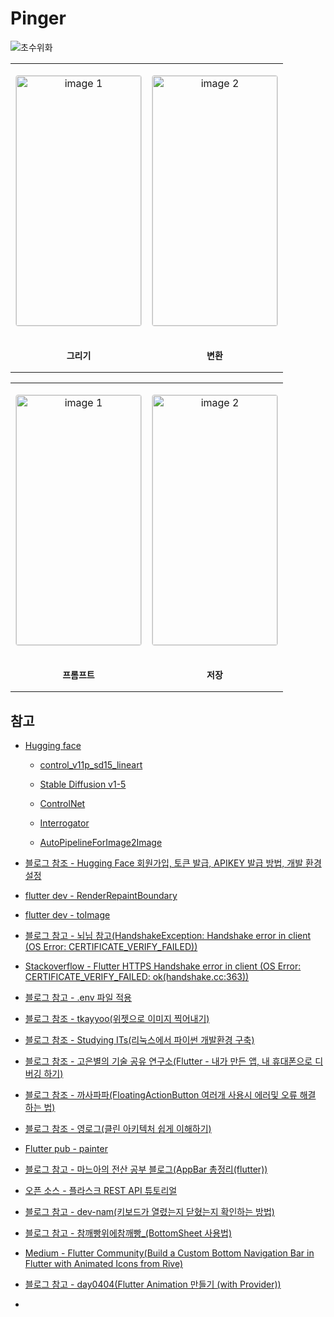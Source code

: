 # Pinger

![초수위화](https://3.gall-gif.com/tdgall/files/attach/images/82/310/776/057/a1fdf49a195cd1851c2472dedf2f0a6c.gif)

<p align="center">
  <table style="width:100%; text-align:center; border-spacing:20px;">
    <tr>
      <td style="text-align:center; vertical-align:middle;">
        <p align="center">
        <img src="https://github.com/BOLTB0X/Pinger/blob/main/Img/%EC%8A%A4%EC%BC%80%EC%B9%98%20-%20%ED%85%8C%EC%8A%A4%ED%8A%B8.gif?raw=true" 
             alt="image 1" 
             style="width:200px; height:400px; object-fit:contain; border:1px solid #ddd; border-radius:4px;"/>
        </p>
      </td>
      <td style="text-align:center; vertical-align:middle;">
        <p align="center">
        <img src="https://github.com/BOLTB0X/Pinger/blob/main/Img/%EC%8A%A4%EC%BC%80%EC%B9%98%20-%20%ED%85%8C%EC%8A%A4%ED%8A%B82.gif?raw=true" 
             alt="image 2" 
             style="width:200px; height:400px; object-fit:contain; border:1px solid #ddd; border-radius:4px;"/>
        </p>
      </td>
    </tr>
    <tr>
      <td style="text-align:center; font-size:14px; font-weight:bold;">
      <p align="center">
        그리기
      </p>
      </td>
      <td style="text-align:center; font-size:14px; font-weight:bold;">
      <p align="center">
        변환
      </p>
      </td>
    </tr>
  </table>
</p>

<p align="center">
  <table style="width:100%; text-align:center; border-spacing:20px;">
    <tr>
      <td style="text-align:center; vertical-align:middle;">
        <p align="center">
        <img src="https://github.com/BOLTB0X/Pinger/blob/main/Img/%ED%8E%AD%EA%B7%84%20-%201.gif?raw=true" 
             alt="image 1" 
             style="width:200px; height:400px; object-fit:contain; border:1px solid #ddd; border-radius:4px;"/>
        </p>
      </td>
      <td style="text-align:center; vertical-align:middle;">
        <p align="center">
        <img src="https://github.com/BOLTB0X/Pinger/blob/main/Img/%ED%8E%AD%EA%B7%84%20-%202.gif?raw=true" 
             alt="image 2" 
             style="width:200px; height:400px; object-fit:contain; border:1px solid #ddd; border-radius:4px;"/>
        </p>
      </td>
    </tr>
    <tr>
      <td style="text-align:center; font-size:14px; font-weight:bold;">
      <p align="center">
        프롬프트
      </p>
      </td>
      <td style="text-align:center; font-size:14px; font-weight:bold;">
      <p align="center">
        저장
      </p>
      </td>
    </tr>
  </table>
</p>

## 참고

- [Hugging face](https://huggingface.co/)

    - [control_v11p_sd15_lineart](https://huggingface.co/lllyasviel/control_v11p_sd15_lineart)

    - [Stable Diffusion v1-5 ](https://huggingface.co/lllyasviel/sd-controlnet-scribble)

    - [ControlNet](https://huggingface.co/lllyasviel/ControlNet?source=post_page-----5f67979ea9a---------------------------------------)

    - [Interrogator](https://huggingface.co/spaces/pharmapsychotic/CLIP-Interrogator)

    - [AutoPipelineForImage2Image](https://huggingface.co/docs/diffusers/main/using-diffusers/img2img)

- [블로그 참조 - Hugging Face 회원가입, 토큰 발급, APIKEY 발급 방법, 개발 환경 설정](https://hunseop2772.tistory.com/372)

- [flutter dev - RenderRepaintBoundary](https://api.flutter.dev/flutter/rendering/RenderRepaintBoundary-class.html)

- [flutter dev - toImage](https://api.flutter.dev/flutter/rendering/RenderRepaintBoundary/toImage.html)

- [블로그 참고 - 뇌님 참고(HandshakeException: Handshake error in client (OS Error: CERTIFICATE_VERIFY_FAILED))](https://brain-nim.tistory.com/138)

- [Stackoverflow - Flutter HTTPS Handshake error in client (OS Error: CERTIFICATE_VERIFY_FAILED: ok(handshake.cc:363))](https://stackoverflow.com/questions/54928080/flutter-https-handshake-error-in-client-os-error-certificate-verify-failed-ok)

- [블로그 참고 - .env 파일 적용](https://velog.io/@marksen/Flutter-.env-%ED%8C%8C%EC%9D%BC-%EC%A0%81%EC%9A%A9)

- [블로그 참조 - tkayyoo(위젯으로 이미지 찍어내기)](https://tkayyoo.tistory.com/85)

- [블로그 참조 - Studying ITs(리눅스에서 파이썬 개발환경 구축)](https://authentic-information.tistory.com/35)

- [블로그 참조 - 고은별의 기술 공유 연구소(Flutter - 내가 만든 앱, 내 휴대폰으로 디버깅 하기)](https://luvris2.tistory.com/715#google_vignette)

- [블로그 참조 - 까사파파(FloatingActionButton 여러개 사용시 에러및 오류 해결 하는 법)](https://casapapa.tistory.com/40)

- [블로그 참조 - 영로그(클린 아키텍처 쉽게 이해하기)](https://heui-yong.github.io/flutter/post-flutter-clean-architecture/)

- [Flutter pub - painter](https://pub.dev/packages/painter)

- [블로그 참고 - 마느아의 전산 공부 블로그(AppBar 총정리(flutter))](https://learncom1234.tistory.com/17)

- [오픈 소스 - 플라스크 REST API 튜토리얼](https://colab.research.google.com/github/PyTorchKorea/tutorials-kr/blob/master/docs/_downloads/786469bd4d28fe2528b92a6d12fb189e/flask_rest_api_tutorial.ipynb)

- [블로그 참고 - dev-nam(키보드가 열렸는지 닫혔는지 확인하는 방법)](https://dev-nam.tistory.com/30)

- [블로그 참고 - 참깨빵위에참깨빵_(BottomSheet 사용법)](https://onlyfor-me-blog.tistory.com/1088)

- [Medium - Flutter Community(Build a Custom Bottom Navigation Bar in Flutter with Animated Icons from Rive)](https://medium.com/flutter-community/build-a-custom-bottom-navigation-bar-in-flutter-with-animated-icons-from-rive-13651bc80629)

- [블로그 참고 - day0404(Flutter Animation 만들기 (with Provider))](https://day0404.tistory.com/51)

- []()